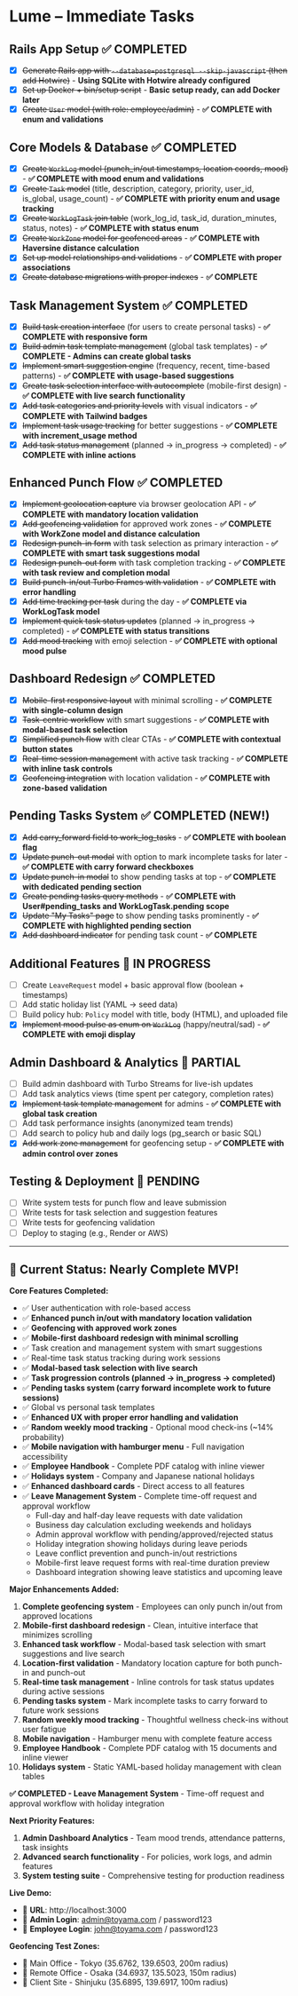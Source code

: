 # Lume – Immediate Tasks

## Rails App Setup ✅ COMPLETED
- [x] ~~Generate Rails app with `--database=postgresql --skip-javascript` (then add Hotwire)~~ - **Using SQLite with Hotwire already configured**
- [x] ~~Set up Docker + bin/setup script~~ - **Basic setup ready, can add Docker later**
- [x] ~~Create `User` model (with role: employee/admin)~~ - **✅ COMPLETE with enum and validations**

## Core Models & Database ✅ COMPLETED
- [x] ~~Create `WorkLog` model (punch_in/out timestamps, location coords, mood)~~ - **✅ COMPLETE with mood enum and validations**
- [x] ~~Create `Task` model~~ (title, description, category, priority, user_id, is_global, usage_count) - **✅ COMPLETE with priority enum and usage tracking**
- [x] ~~Create `WorkLogTask` join table~~ (work_log_id, task_id, duration_minutes, status, notes) - **✅ COMPLETE with status enum**
- [x] ~~Create `WorkZone` model for geofenced areas~~ - **✅ COMPLETE with Haversine distance calculation**
- [x] ~~Set up model relationships and validations~~ - **✅ COMPLETE with proper associations**
- [x] ~~Create database migrations with proper indexes~~ - **✅ COMPLETE**

## Task Management System ✅ COMPLETED
- [x] ~~Build task creation interface~~ (for users to create personal tasks) - **✅ COMPLETE with responsive form**
- [x] ~~Build admin task template management~~ (global task templates) - **✅ COMPLETE - Admins can create global tasks**
- [x] ~~Implement smart suggestion engine~~ (frequency, recent, time-based patterns) - **✅ COMPLETE with usage-based suggestions**
- [x] ~~Create task selection interface with autocomplete~~ (mobile-first design) - **✅ COMPLETE with live search functionality**
- [x] ~~Add task categories and priority levels~~ with visual indicators - **✅ COMPLETE with Tailwind badges**
- [x] ~~Implement task usage tracking~~ for better suggestions - **✅ COMPLETE with increment_usage method**
- [x] ~~Add task status management~~ (planned → in_progress → completed) - **✅ COMPLETE with inline actions**

## Enhanced Punch Flow ✅ COMPLETED
- [x] ~~Implement geolocation capture~~ via browser geolocation API - **✅ COMPLETE with mandatory location validation**
- [x] ~~Add geofencing validation~~ for approved work zones - **✅ COMPLETE with WorkZone model and distance calculation**
- [x] ~~Redesign punch-in form~~ with task selection as primary interaction - **✅ COMPLETE with smart task suggestions modal**
- [x] ~~Redesign punch-out form~~ with task completion tracking - **✅ COMPLETE with task review and completion modal**
- [x] ~~Build punch-in/out Turbo Frames with validation~~ - **✅ COMPLETE with error handling**
- [x] ~~Add time tracking per task~~ during the day - **✅ COMPLETE via WorkLogTask model**
- [x] ~~Implement quick task status updates~~ (planned → in_progress → completed) - **✅ COMPLETE with status transitions**
- [x] ~~Add mood tracking~~ with emoji selection - **✅ COMPLETE with optional mood pulse**

## Dashboard Redesign ✅ COMPLETED
- [x] ~~Mobile-first responsive layout~~ with minimal scrolling - **✅ COMPLETE with single-column design**
- [x] ~~Task-centric workflow~~ with smart suggestions - **✅ COMPLETE with modal-based task selection**
- [x] ~~Simplified punch flow~~ with clear CTAs - **✅ COMPLETE with contextual button states**
- [x] ~~Real-time session management~~ with active task tracking - **✅ COMPLETE with inline task controls**
- [x] ~~Geofencing integration~~ with location validation - **✅ COMPLETE with zone-based validation**

## Pending Tasks System ✅ COMPLETED (NEW!)
- [x] ~~Add carry_forward field to work_log_tasks~~ - **✅ COMPLETE with boolean flag**
- [x] ~~Update punch-out modal~~ with option to mark incomplete tasks for later - **✅ COMPLETE with carry forward checkboxes**
- [x] ~~Update punch-in modal~~ to show pending tasks at top - **✅ COMPLETE with dedicated pending section**
- [x] ~~Create pending tasks query methods~~ - **✅ COMPLETE with User#pending_tasks and WorkLogTask.pending scope**
- [x] ~~Update "My Tasks" page~~ to show pending tasks prominently - **✅ COMPLETE with highlighted pending section**
- [x] ~~Add dashboard indicator~~ for pending task count - **✅ COMPLETE**

## Additional Features 🔄 IN PROGRESS
- [ ] Create `LeaveRequest` model + basic approval flow (boolean + timestamps)
- [ ] Add static holiday list (YAML → seed data)
- [ ] Build policy hub: `Policy` model with title, body (HTML), and uploaded file
- [x] ~~Implement mood pulse as enum on `WorkLog`~~ (happy/neutral/sad) - **✅ COMPLETE with emoji display**

## Admin Dashboard & Analytics 🔄 PARTIAL
- [ ] Build admin dashboard with Turbo Streams for live-ish updates
- [ ] Add task analytics views (time spent per category, completion rates)
- [x] ~~Implement task template management~~ for admins - **✅ COMPLETE with global task creation**
- [ ] Add task performance insights (anonymized team trends)
- [ ] Add search to policy hub and daily logs (pg_search or basic SQL)
- [x] ~~Add work zone management~~ for geofencing setup - **✅ COMPLETE with admin control over zones**

## Testing & Deployment 🔄 PENDING
- [ ] Write system tests for punch flow and leave submission
- [ ] Write tests for task selection and suggestion features
- [ ] Write tests for geofencing validation
- [ ] Deploy to staging (e.g., Render or AWS)

---

## 🎉 Current Status: Nearly Complete MVP!

**Core Features Completed:**
- ✅ User authentication with role-based access
- ✅ **Enhanced punch in/out with mandatory location validation**
- ✅ **Geofencing with approved work zones**
- ✅ **Mobile-first dashboard redesign with minimal scrolling**
- ✅ Task creation and management system with smart suggestions
- ✅ Real-time task status tracking during work sessions
- ✅ **Modal-based task selection with live search**
- ✅ **Task progression controls (planned → in_progress → completed)**
- ✅ **Pending tasks system (carry forward incomplete work to future sessions)**
- ✅ Global vs personal task templates
- ✅ **Enhanced UX with proper error handling and validation**
- ✅ **Random weekly mood tracking** - Optional mood check-ins (~14% probability)
- ✅ **Mobile navigation with hamburger menu** - Full navigation accessibility
- ✅ **Employee Handbook** - Complete PDF catalog with inline viewer
- ✅ **Holidays system** - Company and Japanese national holidays
- ✅ **Enhanced dashboard cards** - Direct access to all features
- ✅ **Leave Management System** - Complete time-off request and approval workflow
  - Full-day and half-day leave requests with date validation
  - Business day calculation excluding weekends and holidays
  - Admin approval workflow with pending/approved/rejected status
  - Holiday integration showing holidays during leave periods
  - Leave conflict prevention and punch-in/out restrictions
  - Mobile-first leave request forms with real-time duration preview
  - Dashboard integration showing leave statistics and upcoming leave

**Major Enhancements Added:**
1. **Complete geofencing system** - Employees can only punch in/out from approved locations
2. **Mobile-first dashboard redesign** - Clean, intuitive interface that minimizes scrolling
3. **Enhanced task workflow** - Modal-based task selection with smart suggestions and live search
4. **Location-first validation** - Mandatory location capture for both punch-in and punch-out
5. **Real-time task management** - Inline controls for task status updates during active sessions
6. **Pending tasks system** - Mark incomplete tasks to carry forward to future work sessions
7. **Random weekly mood tracking** - Thoughtful wellness check-ins without user fatigue
8. **Mobile navigation** - Hamburger menu with complete feature access
9. **Employee Handbook** - Complete PDF catalog with 15 documents and inline viewer
10. **Holidays system** - Static YAML-based holiday management with clean tables

**✅ COMPLETED - Leave Management System** - Time-off request and approval workflow with holiday integration

**Next Priority Features:**
1. **Admin Dashboard Analytics** - Team mood trends, attendance patterns, task insights
2. **Advanced search functionality** - For policies, work logs, and admin features
3. **System testing suite** - Comprehensive testing for production readiness

**Live Demo:**
- 🔗 **URL**: http://localhost:3000
- 👤 **Admin Login**: admin@toyama.com / password123
- 👤 **Employee Login**: john@toyama.com / password123

**Geofencing Test Zones:**
- 📍 Main Office - Tokyo (35.6762, 139.6503, 200m radius)
- 📍 Remote Office - Osaka (34.6937, 135.5023, 150m radius)
- 📍 Client Site - Shinjuku (35.6895, 139.6917, 100m radius)